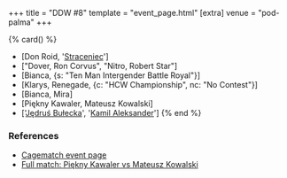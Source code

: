 +++
title = "DDW #8"
template = "event_page.html"
[extra]
venue = "pod-palma"
+++

{% card() %}
- [Don Roid, '[Straceniec](@/w/shadow.md)']
- ["Dover, Ron Corvus", "Nitro, Robert Star"]
- [Bianca, {s: "Ten Man Intergender Battle Royal"}]
- [Klarys, Renegade, {c: "HCW Championship", nc: "No Contest"}]
- [Bianca, Mira]
- [Piękny Kawaler, Mateusz Kowalski]
- ['[Jędruś Bułecka](@/w/jedrus-bulecka.md)', '[Kamil Aleksander](@/w/kamil-aleksander.md)']
{% end %}

### References

* [Cagematch event page](https://www.cagematch.net/?id=1&nr=100075)
* [Full match: Piękny Kawaler vs Mateusz Kowalski](https://youtu.be/i8G32mC6Hu8?feature=shared)
